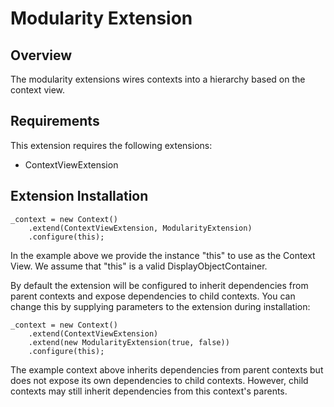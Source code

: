 # Modularity Extension

## Overview

The modularity extensions wires contexts into a hierarchy based on the context view.

## Requirements

This extension requires the following extensions:

+ ContextViewExtension

## Extension Installation

    _context = new Context()
    	.extend(ContextViewExtension, ModularityExtension)
    	.configure(this);

In the example above we provide the instance "this" to use as the Context View. We assume that "this" is a valid DisplayObjectContainer.

By default the extension will be configured to inherit dependencies from parent contexts and expose dependencies to child contexts. You can change this by supplying parameters to the extension during installation:

    _context = new Context()
        .extend(ContextViewExtension)
	    .extend(new ModularityExtension(true, false))
	    .configure(this);

The example context above inherits dependencies from parent contexts but does not expose its own dependencies to child contexts. However, child contexts may still inherit dependencies from this context's parents.

